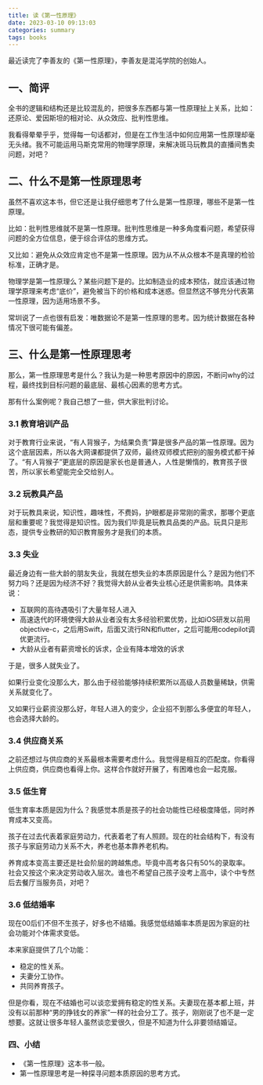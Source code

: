 ```yaml
---
title: 读《第一性原理》
date: 2023-03-10 09:13:03
categories: summary
tags: books
---
```


最近读完了李善友的《第一性原理》，李善友是混沌学院的创始人。

## 一、简评

全书的逻辑和结构还是比较混乱的，把很多东西都与第一性原理扯上关系，比如：还原论、爱因斯坦的相对论、从众效应、批判性思维。

我看得晕晕乎乎，觉得每一句话都对，但是在工作生活中如何应用第一性原理却毫无头绪。我不可能运用马斯克常用的物理学原理，来解决斑马玩教具的直播间售卖问题，对吧？

## 二、什么不是第一性原理思考

虽然不喜欢这本书，但它还是让我仔细思考了什么是第一性原理，哪些不是第一性原理。

比如：批判性思维就不是第一性原理。批判性思维是一种多角度看问题，希望获得问题的全方位信息，便于综合评估的思维方式。

又比如：避免从众效应肯定也不是第一性原理。因为从不从众根本不是真理的检验标准，正确才是。

物理学是第一性原理么？某些问题下是的。比如制造业的成本预估，就应该通过物理学原理来考虑“底价”，避免被当下的价格和成本迷惑。但显然这不够充分代表第一性原理，因为适用场景不多。

常圳说了一点也很有启发：唯数据论不是第一性原理的思考。因为统计数据在各种情况下很可能有偏差。

## 三、什么是第一性原理思考

那么，第一性原理思考是什么？我认为是一种思考原因中的原因，不断问why的过程，最终找到目标问题的最底层、最核心因素的思考方式。

那有什么案例呢？我自己想了一些，供大家批判讨论。

### 3.1 教育培训产品

对于教育行业来说，“有人背猴子，为结果负责”算是很多产品的第一性原理。因为这个底层因素，所以各大网课都提供了双师，最终双师模式把别的服务模式都干掉了。“有人背猴子”更底层的原因是家长也是普通人，人性是懒惰的，教育孩子很苦，所以家长希望能完全交给别人。

### 3.2 玩教具产品

对于玩教具来说，知识性，趣味性，不费妈，护眼都是非常刚的需求，那哪个更底层和重要呢？我觉得是知识性。因为我们毕竟是玩教具品类的产品。玩具只是形态，提供专业教研的知识教育服务才是我们的本质。

### 3.3 失业

最近身边有一些大龄的朋友失业，我就在想失业的本质原因是什么？是因为他们不努力吗？还是因为经济不好？我觉得大龄从业者失业核心还是供需影响。具体来说：

 - 互联网的高待遇吸引了大量年轻人进入
 - 高速迭代的环境使得大龄从业者没有太多经验积累优势，比如iOS研发以前用objective-c，之后用Swift，后面又流行RN和flutter，之后可能用codepilot调优更流行。
 - 大龄从业者有薪资增长的诉求，企业有降本增效的诉求

于是，很多人就失业了。

如果行业变化没那么大，那么由于经验能够持续积累所以高级人员数量稀缺，供需关系就变化了。

又如果行业薪资没那么好，年轻人进入的变少，企业招不到那么多便宜的年轻人，也会选择大龄的。

### 3.4 供应商关系

之前还想过与供应商的关系最根本需要考虑什么。我觉得是相互的匹配度。你看得上供应商，供应商也看得上你。这样合作就好开展了，有困难也会一起克服。

### 3.5 低生育

低生育率本质是因为什么？我感觉本质是孩子的社会功能性已经极度降低，同时养育成本又变高。

孩子在过去代表着家庭劳动力，代表着老了有人照顾。现在的社会结构下，有没有孩子与家庭劳动力关系不大，养老也基本靠养老机构。

养育成本变高主要还是社会阶层的跨越焦虑。毕竟中高考各只有50%的录取率。社会又按这个来决定劳动收入层次。谁也不希望自己孩子没考上高中，读个中专然后去餐厅当服务员，对吧？

### 3.6 低结婚率

现在00后们不但不生孩子，好多也不结婚。我感觉低结婚率本质是因为家庭的社会功能对个体需求变低。

本来家庭提供了几个功能：

 - 稳定的性关系。
 - 夫妻分工协作。
 - 共同养育孩子。

但是你看，现在不结婚也可以谈恋爱拥有稳定的性关系。夫妻现在基本都上班，并没有以前那种“男的挣钱女的养家”一样的社会分工了。孩子，刚刚说了也不是一定想要。这就让很多年轻人虽然谈恋爱很久，但是不知道为什么非要领结婚证。

### 四、小结

 - 《第一性原理》这本书一般。
 - 第一性原理思考是一种探寻问题本质原因的思考方式。
